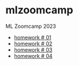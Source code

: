 # mlzoomcamp
ML Zoomcamp 2023  
  * [homework # 01](hw01/hw01.ipynb)  
  * [homework # 02](hw02/hw02.ipynb)  
  * [homework # 03](hw03/hw03.ipynb)  
  * [homework # 04](hw04/hw04.ipynb)  

